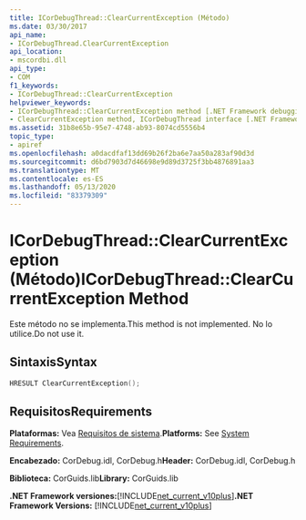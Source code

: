 ```yaml
---
title: ICorDebugThread::ClearCurrentException (Método)
ms.date: 03/30/2017
api_name:
- ICorDebugThread.ClearCurrentException
api_location:
- mscordbi.dll
api_type:
- COM
f1_keywords:
- ICorDebugThread::ClearCurrentException
helpviewer_keywords:
- ICorDebugThread::ClearCurrentException method [.NET Framework debugging]
- ClearCurrentException method, ICorDebugThread interface [.NET Framework debugging]
ms.assetid: 31b8e65b-95e7-4748-ab93-8074cd5556b4
topic_type:
- apiref
ms.openlocfilehash: a0dacdfaf13dd69b26f2ba6e7aa50a283af90d3d
ms.sourcegitcommit: d6bd7903d7d46698e9d89d3725f3bb4876891aa3
ms.translationtype: MT
ms.contentlocale: es-ES
ms.lasthandoff: 05/13/2020
ms.locfileid: "83379309"
---
```

# <a name="icordebugthreadclearcurrentexception-method"></a><span data-ttu-id="89683-102">ICorDebugThread::ClearCurrentException (Método)</span><span class="sxs-lookup"><span data-stu-id="89683-102">ICorDebugThread::ClearCurrentException Method</span></span>
<span data-ttu-id="89683-103">Este método no se implementa.</span><span class="sxs-lookup"><span data-stu-id="89683-103">This method is not implemented.</span></span> <span data-ttu-id="89683-104">No lo utilice.</span><span class="sxs-lookup"><span data-stu-id="89683-104">Do not use it.</span></span>  
  
## <a name="syntax"></a><span data-ttu-id="89683-105">Sintaxis</span><span class="sxs-lookup"><span data-stu-id="89683-105">Syntax</span></span>  
  
```cpp  
HRESULT ClearCurrentException();  
```  
  
## <a name="requirements"></a><span data-ttu-id="89683-106">Requisitos</span><span class="sxs-lookup"><span data-stu-id="89683-106">Requirements</span></span>  
 <span data-ttu-id="89683-107">**Plataformas:** Vea [Requisitos de sistema](../../get-started/system-requirements.md).</span><span class="sxs-lookup"><span data-stu-id="89683-107">**Platforms:** See [System Requirements](../../get-started/system-requirements.md).</span></span>  
  
 <span data-ttu-id="89683-108">**Encabezado:** CorDebug.idl, CorDebug.h</span><span class="sxs-lookup"><span data-stu-id="89683-108">**Header:** CorDebug.idl, CorDebug.h</span></span>  
  
 <span data-ttu-id="89683-109">**Biblioteca:** CorGuids.lib</span><span class="sxs-lookup"><span data-stu-id="89683-109">**Library:** CorGuids.lib</span></span>  
  
 <span data-ttu-id="89683-110">**.NET Framework versiones:**[!INCLUDE[net_current_v10plus](../../../../includes/net-current-v10plus-md.md)]</span><span class="sxs-lookup"><span data-stu-id="89683-110">**.NET Framework Versions:** [!INCLUDE[net_current_v10plus](../../../../includes/net-current-v10plus-md.md)]</span></span>
